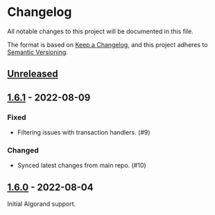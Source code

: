 # Changelog
All notable changes to this project will be documented in this file.

The format is based on [Keep a Changelog](https://keepachangelog.com/en/1.0.0/),
and this project adheres to [Semantic Versioning](https://semver.org/spec/v2.0.0.html).

## [Unreleased]

## [1.6.1] - 2022-08-09

### Fixed
- Filtering issues with transaction handlers. (#9)

### Changed
- Synced latest changes from main repo. (#10)

## [1.6.0] - 2022-08-04

Initial Algorand support.

[Unreleased]: https://github.com/subquery/subql/compare/node/v1.6.1...HEAD
[1.6.1]: https://github.com/subquery/subql/compare/node/v1.6.0.../node/v1.6.1
[1.6.0]: https://github.com/subquery/subql/compare/node/v1.6.0
